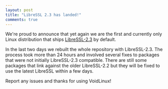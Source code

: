 ```yaml
---
layout: post
title: "LibreSSL 2.3 has landed!"
comments: true
---
```


We're proud to announce that yet again we are the first and currently only Linux
distribution that ships [LibreSSL-2.3](http://www.libressl.org/) by default.

In the last two days we rebuilt the whole repository with LibreSSL-2.3. The
process took more than 24 hours and involved several fixes to packages that
were not initially LibreSSL-2.3 compatible. There are still some packages that
link against the older LibreSSL-2.2 but they will be fixed to use the latest
LibreSSL within a few days.

Report any issues and thanks for using VoidLinux!
